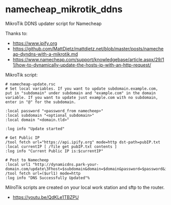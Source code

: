 # namecheap_mikrotik_ddns
MikroTik DDNS updater script for Namecheap

Thanks to:
* https://www.ipify.org
* https://github.com/MattDietz/mattdietz.net/blob/master/posts/namecheap-dyndns-with-a-mikrotik.md
* https://www.namecheap.com/support/knowledgebase/article.aspx/29/11/how-to-dynamically-update-the-hosts-ip-with-an-http-request/

MikroTik script:
```
# namecheap-update.rsc
# Set local variables. If you want to update subdomain.example.com, put in "subdomain" under subdomain and "example.com" in the domain variable. If you want to update just example.com with no subdomain, enter in "@" for the subdomain.

:local password "<password_from namecheep>"
:local subdomain "<optional_subdomain>"
:local domain "<domain.tld>"

:log info "Update started"

# Get Public IP
/tool fetch url="https://api.ipify.org" mode=http dst-path=pubIP.txt
:local currentIP [ /file get pubIP.txt contents ]
:log info "Current Public IP is:$currentIP"

# Post to Namecheep
:local url1 "http://dynamicdns.park-your-domain.com/update\3Fhost=$subdomain&domain=$domain&password=$password&ip=$currentIP"
/tool fetch url=($url1) mode=http
:log info "DNS Successfully Updated"%
```

MilroTik scripts are created on your local work station and sftp to the router. 
* https://youtu.be/QdKLe1TBZPU
